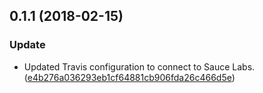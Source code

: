 <a name="0.1.1"></a>
## 0.1.1 (2018-02-15)


### Update

* Updated Travis configuration to connect to Sauce Labs. ([e4b276a036293eb1cf64881cb906fda26c466d5e](https://github.com/advanced-rest-client/condition-operator-dropdown/commit/e4b276a036293eb1cf64881cb906fda26c466d5e))



